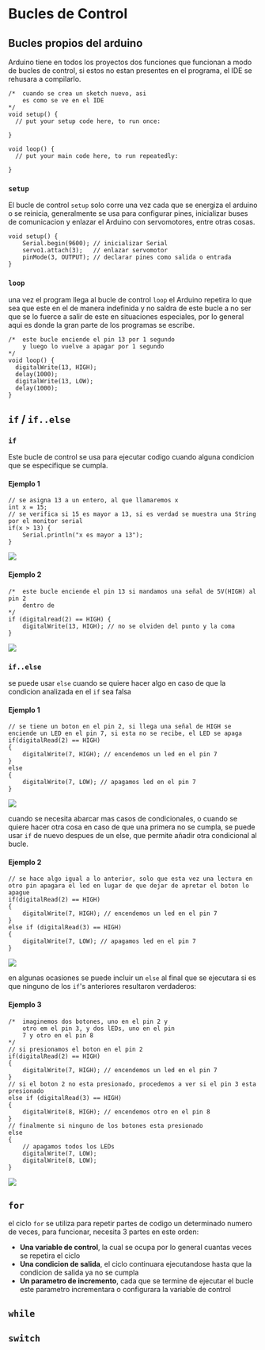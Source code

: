 # Bucles de Control
## Bucles propios del arduino
Arduino tiene en todos los proyectos dos funciones que funcionan a modo de bucles de control, si estos no estan presentes en el programa, el IDE se rehusara a compilarlo.

```arduino
/*  cuando se crea un sketch nuevo, asi 
    es como se ve en el IDE
*/
void setup() {
  // put your setup code here, to run once:

}

void loop() {
  // put your main code here, to run repeatedly:

}
```

### `setup`
El bucle de control `setup` solo corre una vez cada que se energiza el arduino o se reinicia, generalmente se usa para configurar pines, inicializar buses de comunicacion y enlazar el Arduino con servomotores, entre otras cosas.

```arduino
void setup() {
    Serial.begin(9600); // inicializar Serial
    servo1.attach(3);   // enlazar servomotor
    pinMode(3, OUTPUT); // declarar pines como salida o entrada
}
```

### `loop`
una vez el program llega al bucle de control `loop` el Arduino repetira lo que sea que este en el de manera indefinida y no saldra de este bucle a no ser que se lo fuerce a salir de este en situaciones especiales, por lo general aqui es donde la gran parte de los programas se escribe.

```arduino
/*  este bucle enciende el pin 13 por 1 segundo
    y luego lo vuelve a apagar por 1 segundo
*/
void loop() {  
  digitalWrite(13, HIGH);   
  delay(1000);                       
  digitalWrite(13, LOW);    
  delay(1000);               
}
```

## `if` / `if..else`
### `if`
Este bucle de control se usa para ejecutar codigo cuando alguna condicion que se especifique se cumpla.
#### Ejemplo 1

```arduino
// se asigna 13 a un entero, al que llamaremos x
int x = 15;
// se verifica si 15 es mayor a 13, si es verdad se muestra una String por el monitor serial
if(x > 13) {
    Serial.println("x es mayor a 13");
}
```

![](./images/ejemplo_if.png)

#### Ejemplo 2

```arduino
/*  este bucle enciende el pin 13 si mandamos una señal de 5V(HIGH) al pin 2
    dentro de
*/
if (digitalread(2) == HIGH) {
    digitalWrite(13, HIGH); // no se olviden del punto y la coma
}
```

![](./images/ejemplo_if2.png)

### `if..else`
se puede usar `else` cuando se quiere hacer algo en caso de que la condicion analizada en el `if` sea falsa
#### Ejemplo 1

```arduino
// se tiene un boton en el pin 2, si llega una señal de HIGH se enciende un LED en el pin 7, si esta no se recibe, el LED se apaga
if(digitalRead(2) == HIGH)
{
    digitalWrite(7, HIGH); // encendemos un led en el pin 7
}
else
{
    digitalWrite(7, LOW); // apagamos led en el pin 7
}
```

![](images/if_else.png)

cuando se necesita abarcar mas casos de condicionales, o cuando se quiere hacer otra cosa en caso de que una primera no se cumpla, se puede usar `if` de nuevo despues de un else, que permite añadir otra condicional al bucle.

#### Ejemplo 2

```arduino
// se hace algo igual a lo anterior, solo que esta vez una lectura en otro pin apagara el led en lugar de que dejar de apretar el boton lo apague
if(digitalRead(2) == HIGH)
{
    digitalWrite(7, HIGH); // encendemos un led en el pin 7
}
else if (digitalRead(3) == HIGH)
{
    digitalWrite(7, LOW); // apagamos led en el pin 7
}
```
![](images/if_else_if.png)

en algunas ocasiones se puede incluir un `else` al final que se ejecutara si es que ninguno de los `if`'s anteriores resultaron verdaderos:
#### Ejemplo 3

```arduino
/*  imaginemos dos botones, uno en el pin 2 y
    otro em el pin 3, y dos lEDs, uno en el pin
    7 y otro en el pin 8
*/
// si presionamos el boton en el pin 2
if(digitalRead(2) == HIGH)
{
    digitalWrite(7, HIGH); // encendemos un led en el pin 7
}
// si el boton 2 no esta presionado, procedemos a ver si el pin 3 esta presionado
else if (digitalRead(3) == HIGH)
{
    digitalWrite(8, HIGH); // encendemos otro en el pin 8
}
// finalmente si ninguno de los botones esta presionado
else
{
    // apagamos todos los LEDs
    digitalWrite(7, LOW);
    digitalWrite(8, LOW);
}
```
![](./images/if_else_else.png)

## `for`
el ciclo `for` se utiliza para repetir partes de codigo un determinado numero de veces, para funcionar, necesita 3 partes en este orden:

- **Una variable de control**, la cual se ocupa por lo general cuantas veces se repetira el ciclo
- **Una condicion de salida**, el ciclo continuara ejecutandose hasta que la condicion de salida ya no se cumpla
- **Un parametro de incremento**, cada que se termine de ejecutar el bucle este parametro incrementara o configurara la variable de control

## `while`

## `switch`